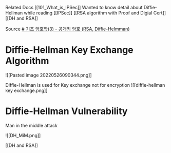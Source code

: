 Related Docs 
[[101_What_is_IPSec]] Wanted to know detail about Diffie-Hellman while reading
[[IPSec]] [[RSA algorithm with Proof and Digial Cert]] 
[[DH and RSA]]

Source 
[# 기초 암호학(3) - 공개키 암호 (RSA, Diffie-Helmman)](https://developer-mac.tistory.com/76#:~:text=Diffie%2DHellman%EC%9D%80%20RSA%EC%B2%98%EB%9F%BC,DH%20%ED%94%84%EB%A1%9C%ED%86%A0%EC%BD%9C%EC%9D%B4%EB%9D%BC%EA%B3%A0%20%EB%B6%80%EB%A5%B8%EB%8B%A4)


# Diffie-Hellman Key Exchange Algorithm

![[Pasted image 20220526090344.png]]

Diffie-Hellman is used for Key exchange not for encryption 
![[diffie-hellman key exchange.png]]

# Diffie-Hellman Vulnerability 
Man in the middle attack 

![[DH_MiM.png]]


[[DH and RSA]]